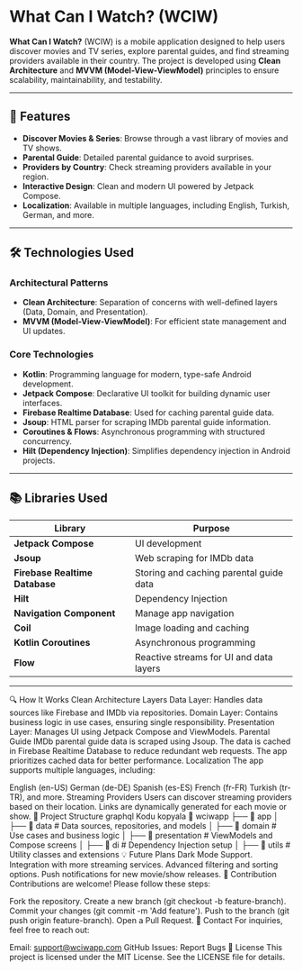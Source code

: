 # What Can I Watch? (WCIW)

**What Can I Watch?** (WCIW) is a mobile application designed to help users discover movies and TV series, explore parental guides, and find streaming providers available in their country. The project is developed using **Clean Architecture** and **MVVM (Model-View-ViewModel)** principles to ensure scalability, maintainability, and testability.

---

## 🚀 Features

- **Discover Movies & Series**: Browse through a vast library of movies and TV shows.
- **Parental Guide**: Detailed parental guidance to avoid surprises.
- **Providers by Country**: Check streaming providers available in your region.
- **Interactive Design**: Clean and modern UI powered by Jetpack Compose.
- **Localization**: Available in multiple languages, including English, Turkish, German, and more.

---

## 🛠️ Technologies Used

### Architectural Patterns
- **Clean Architecture**: Separation of concerns with well-defined layers (Data, Domain, and Presentation).
- **MVVM (Model-View-ViewModel)**: For efficient state management and UI updates.

### Core Technologies
- **Kotlin**: Programming language for modern, type-safe Android development.
- **Jetpack Compose**: Declarative UI toolkit for building dynamic user interfaces.
- **Firebase Realtime Database**: Used for caching parental guide data.
- **Jsoup**: HTML parser for scraping IMDb parental guide information.
- **Coroutines & Flows**: Asynchronous programming with structured concurrency.
- **Hilt (Dependency Injection)**: Simplifies dependency injection in Android projects.

---

## 📚 Libraries Used

| Library               | Purpose                                   |
|-----------------------|-------------------------------------------|
| **Jetpack Compose**   | UI development                           |
| **Jsoup**             | Web scraping for IMDb data               |
| **Firebase Realtime Database** | Storing and caching parental guide data |
| **Hilt**              | Dependency Injection                     |
| **Navigation Component** | Manage app navigation                 |
| **Coil**              | Image loading and caching                |
| **Kotlin Coroutines** | Asynchronous programming                 |
| **Flow**              | Reactive streams for UI and data layers  |

---


🔍 How It Works
Clean Architecture Layers
Data Layer: Handles data sources like Firebase and IMDb via repositories.
Domain Layer: Contains business logic in use cases, ensuring single responsibility.
Presentation Layer: Manages UI using Jetpack Compose and ViewModels.
Parental Guide
IMDb parental guide data is scraped using Jsoup.
The data is cached in Firebase Realtime Database to reduce redundant web requests.
The app prioritizes cached data for better performance.
Localization
The app supports multiple languages, including:

English (en-US)
German (de-DE)
Spanish (es-ES)
French (fr-FR)
Turkish (tr-TR), and more.
Streaming Providers
Users can discover streaming providers based on their location.
Links are dynamically generated for each movie or show.
🧩 Project Structure
graphql
Kodu kopyala
📂 wciwapp
├── 📂 app
│   ├── 📂 data       # Data sources, repositories, and models
│   ├── 📂 domain     # Use cases and business logic
│   ├── 📂 presentation # ViewModels and Compose screens
│   ├── 📂 di         # Dependency Injection setup
│   ├── 📂 utils      # Utility classes and extensions
💡 Future Plans
Dark Mode Support.
Integration with more streaming services.
Advanced filtering and sorting options.
Push notifications for new movie/show releases.
🤝 Contribution
Contributions are welcome! Please follow these steps:

Fork the repository.
Create a new branch (git checkout -b feature-branch).
Commit your changes (git commit -m 'Add feature').
Push to the branch (git push origin feature-branch).
Open a Pull Request.
📧 Contact
For inquiries, feel free to reach out:

Email: support@wciwapp.com
GitHub Issues: Report Bugs
📜 License
This project is licensed under the MIT License. See the LICENSE file for details.
